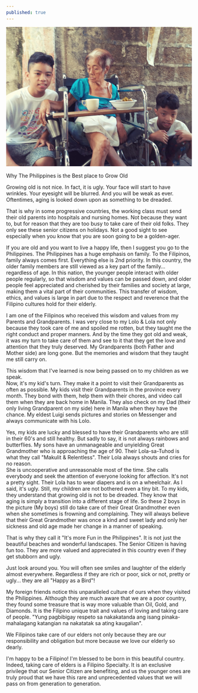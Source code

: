 ```yaml
---
published: true
---
```

![Senior Citizens](/images/Elders.jpg)

Why The Philippines is the Best place to Grow Old

Growing old is not nice. In fact, it is ugly. 
Your face will start to have wrinkles. Your eyesight will be blurred. And you will be weak as ever.
Oftentimes, aging is looked down upon as something to be dreaded.

That is why in some progressive countries, the working class must send their old parents into hospitals and nursing homes. Not because they want to, but for reason that they are too busy to take care of their old folks. 
They only see these senior citizens on holidays. Not a good sight to see especially when you know that you are soon going to be a golden-ager.

If you are old and you want to live a happy life, then I suggest you go to the Philippines. 
The Philippines has a huge emphasis on family. To the Filipinos, family always comes first. Everything else is 2nd priority. 
In this country, the older family members are still viewed as a key part of the family... regardless of age. 
In this nation, the younger people interact with older people regularly, so that wisdom and values can be passed down, and older people feel appreciated and cherished by their families and society at large, making them a vital part of their communities.
This transfer of wisdom, ethics, and values is large in part due to the respect and reverence that the Filipino cultures hold for their elderly. 

I am one of the Filipinos who received this wisdom and values from my Parents and Grandparents. 
I was very close to my Lolo & Lola not only because they took care of me and spoiled me rotten, but they taught me the right conduct and proper manners.
And by the time they got old and weak, it was my turn to take care of them and see to it that they get the love and attention that they truly deserved. 
My Grandparents (both Father and Mother side) are long gone. But the memories and wisdom that they taught me still carry on. 

This wisdom that I've learned is now being passed on to my children as we speak.  
Now, it's my kid's turn. They make it a point to visit their Grandparents as often as possible. 
My kids visit their Grandparents in the province every month. They bond with them, help them with their chores, and video call them when they are back home in Manila.
They also check on my Dad (their only living Grandparent on my side) here in Manila when they have the chance. 
My eldest Luigi sends pictures and stories on Messenger and always communicate with his Lolo.

Yes, my kids are lucky and blessed to have their Grandparents who are still in their 60's and still healthy.
But sadly to say, it is not always rainbows and butterflies.
My sons have an unmanageable and unyielding Great Grandmother who is approaching the age of 90.
Their Lola-sa-Tuhod is what they call "Makulit & Relentless".
Their Lola always shouts and cries for no reason.  
She is uncooperative and unreasonable most of the time. 
She calls everybody and seek the attention of everyone looking for affection.
It's not a pretty sight. Their Lola has to wear diapers and is on a wheelchair. As I said, it's ugly.
Still, my children are not bothered even a tiny bit. To my kids, they understand that growing old is not to be dreaded. They know that aging is simply a transition into a different stage of life.
So these 2 boys in the picture (My boys) still do take care of their Great Grandmother even when she sometimes is frowning and complaining. 
They will always believe that their Great Grandmother was once a kind and sweet lady and only her sickness and old age made her change in a manner of speaking.

That is why they call it "It's more Fun in the Philippines". 
It is not just the beautiful beaches and wonderful landscapes. The Senior Citizen is having fun too. 
They are more valued and appreciated in this country even if they get stubborn and ugly.

Just look around you. You will often see smiles and laughter of the elderly almost everywhere. 
Regardless if they are rich or poor, sick or not, pretty or ugly... they are all "Happy as a Bird"! 

My foreign friends notice this unparalleled culture of ours when they visited the Philippines. Although they are much aware that we are a poor country, they found some treasure that is way more valuable than Oil, Gold, and Diamonds.
It is the Filipino unique trait and values of loving and taking care of people. 
"Yung pagbibigay respeto sa nakakatanda ang isang pinaka-mahalagang katangian na nakatatak sa ating kaugalian". 

We Filipinos take care of our elders not only because they are our responsibility and obligation but more because we love our elderly so dearly.

I'm happy to be a Filipino! I'm blessed to be born in this beautiful country. 
Indeed, taking care of elders is a Filipino Specialty. 
It is an exclusive privilege that our Senior Citizen are benefiting, and us the younger ones are truly proud that we have this rare and unprecedented values that we will pass on from generation to generation. 




